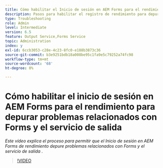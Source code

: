 ```yaml
---
title: Cómo habilitar el Inicio de sesión en AEM Forms para el rendimiento para depurar problemas relacionados con Forms y el servicio de salida
description: Pasos para habilitar el registro de rendimiento para depurar problemas relacionados con Forms o el servicio de salida
type: Troubleshooting
role: Admin
level: Intermediate
version: 6.5
feature: Output Service,Forms Service
topic: Administration
index: y
exl-id: 6ccb3053-c28e-4c23-8fc0-e188b3873c36
source-git-commit: b3e9251bdb18a008be95c1fa9e5c79252a74fc98
workflow-type: tm+mt
source-wordcount: '68'
ht-degree: 0%

---
```


# Cómo habilitar el inicio de sesión en AEM Forms para el rendimiento para depurar problemas relacionados con Forms y el servicio de salida

*Este vídeo explica el proceso para permitir que el Inicio de sesión en AEM Forms de rendimiento depure problemas relacionados con Forms y el servicio de salida .*

>[!VIDEO](https://video.tv.adobe.com/v/335499?quality=12&learn=on)
